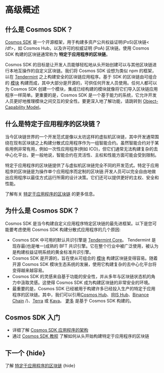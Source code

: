 # 高级概述

## 什么是 Cosmos SDK？

[Cosmos SDK](https://github.com/cosmos/cosmos-sdk) 是一个开源框架，用于构建多资产公共权益证明(PoS)<df value="blockchain">区块链< /df>，如 Cosmos Hub，以及许可的权威证明 (PoA) 区块链。使用 Cosmos SDK 构建的区块链通常称为 **特定于应用程序的区块链**。

Cosmos SDK 的目标是让开发人员能够轻松地从头开始创建可以与其他区块链进行本地互操作的自定义区块链。我们将 Cosmos SDK 设想为类似 npm 的框架，以在 [Tendermint](https://github.com/tendermint/tendermint) 之上构建安全的区块链应用程序。基于 SDK 的区块链由可组合的 [模块](../building-modules/intro.md) 构建而成，其中大部分是开源的，可供任何开发人员使用。任何人都可以为 Cosmos SDK 创建一个模块，集成已经构建的模块就像将它们导入区块链应用程序一样简单。更重要的是，Cosmos SDK 是一个基于能力的系统，它允许开发人员更好地推理模块之间交互的安全性。要更深入地了解功能，请跳转到 [Object-Capability Model](../core/ocap.md)。

## 什么是特定于应用程序的区块链？

当今区块链世界的一个开发范式是像以太坊这样的虚拟机区块链，其中开发通常围绕在现有区块链之上构建分散式应用程序作为一组智能合约。虽然智能合约对于某些用例非常有用，例如一次性应用程序(例如 ICO)，但它们通常无法构建复杂的去中心化平台。更一般地说，智能合约在灵活性、主权和性能方面可能会受到限制。

特定于应用程序的区块链提供了与虚拟机区块链完全不同的开发范式。特定于应用程序的区块链是为操作单个应用程序而定制的区块链:开发人员可以完全自由地做出应用程序以最佳方式运行所需的设计决策。它们还可以提供更好的主权、安全和性能。

了解有关 [特定于应用程序的区块链](./why-app-specific.md) 的更多信息。

## 为什么是 Cosmos SDK？

Cosmos SDK 是当今构建自定义应用程序特定区块链的最先进框架。以下是您可能要考虑使用 Cosmos SDK 构建分散式应用程序的几个原因:

- Cosmos SDK 中可用的默认共识引擎是 [Tendermint Core](https://github.com/tendermint/tendermint)。 Tendermint 是现存最(也是唯一)成熟的 BFT 共识引擎。它在整个行业中被广泛使用，被认为是构建权益证明系统的黄金标准共识引擎。
- Cosmos SDK 是开源的，旨在使从可组合的 [模块](../../x/) 构建区块链变得容易。随着开源 Cosmos SDK 模块生态系统的发展，使用它构建复杂的去中心化平台将变得越来越容易。
- Cosmos SDK 的灵感来自基于功能的安全性，并从多年与区块链状态机的角力中汲取灵感。这使得 Cosmos SDK 成为构建区块链的非常安全的环境。
- 最重要的是，Cosmos SDK 已经被用于构建许多已经投入生产的特定于应用程序的区块链。其中，我们可以引用[Cosmos Hub](https://hub.cosmos.network)、[IRIS Hub](https://irisnet.org)、[Binance Chain](https://docs.binance.org) /)、[Terra](https://terra.money/) 或 [Kava](https://www.kava.io/)。 [更多](https://cosmos.network/ecosystem) 是基于 Cosmos SDK 构建的。

## Cosmos SDK 入门

- 详细了解 [Cosmos SDK 应用程序的架构](./sdk-app-architecture.md)
- 通过 [Cosmos SDK 教程](https://cosmos.network/docs/tutorial) 了解如何从头开始构建特定于应用程序的区块链

## 下一个 {hide}

了解 [特定于应用程序的区块链](./why-app-specific.md) {hide} 